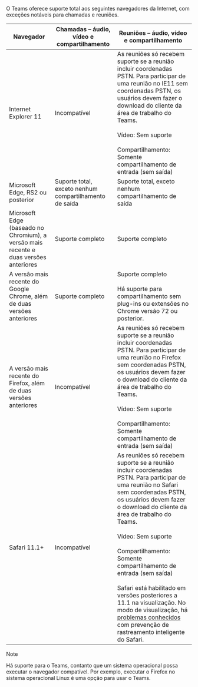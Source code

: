 O Teams oferece suporte total aos seguintes navegadores da Internet, com exceções notáveis ​​para chamadas e reuniões.


|Navegador  |Chamadas – áudio, vídeo e compartilhamento  |Reuniões – áudio, vídeo e compartilhamento  |
|---------|---------|---------|
|Internet Explorer 11     |Incompatível         |As reuniões só recebem suporte se a reunião incluir coordenadas PSTN. Para participar de uma reunião no IE11 sem coordenadas PSTN, os usuários devem fazer o download do cliente da área de trabalho do Teams.<br><br>Vídeo: Sem suporte<br><br>Compartilhamento: Somente compartilhamento de entrada (sem saída)     |
|Microsoft Edge, RS2 ou posterior     |Suporte total, exceto nenhum compartilhamento de saída         |Suporte total, exceto nenhum compartilhamento de saída         |
|Microsoft Edge (baseado no Chromium), a versão mais recente e duas versões anteriores     | Suporte completo    |Suporte completo         |
|A versão mais recente do Google Chrome, além de duas versões anteriores       |Suporte completo |Suporte completo <br> <br>Há suporte para compartilhamento sem plug-ins ou extensões no Chrome versão 72 ou posterior.       |
|A versão mais recente do Firefox, além de duas versões anteriores     |Incompatível         |As reuniões só recebem suporte se a reunião incluir coordenadas PSTN. Para participar de uma reunião no Firefox sem coordenadas PSTN, os usuários devem fazer o download do cliente da área de trabalho do Teams.<br><br>Vídeo: Sem suporte<br><br>Compartilhamento: Somente compartilhamento de entrada (sem saída)     |
|Safari 11.1+     | Incompatível        |As reuniões só recebem suporte se a reunião incluir coordenadas PSTN. Para participar de uma reunião no Safari sem coordenadas PSTN, os usuários devem fazer o download do cliente da área de trabalho do Teams.<br><br>Vídeo: Sem suporte<br><br>Compartilhamento: Somente compartilhamento de entrada (sem saída)<br><br>Safari está habilitado em versões posteriores a 11.1 na visualização. No modo de visualização, há [problemas conhecidos](https://support.office.com/article/safari-browser-support-1aac0a7c-35a8-42c1-a7df-f674afe234df) com prevenção de rastreamento inteligente do Safari.      |


> [!NOTE]
> Há suporte para o Teams, contanto que um sistema operacional possa executar o navegador compatível. Por exemplo, executar o Firefox no sistema operacional Linux é uma opção para usar o Teams.
